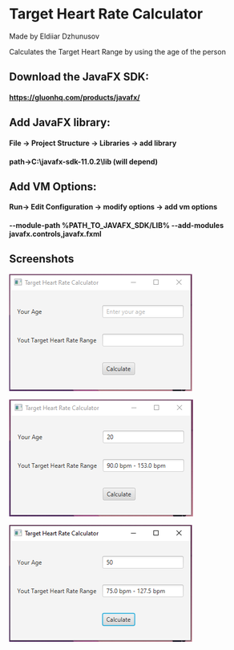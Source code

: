 # Target Heart Rate Calculator
Made by Eldiiar Dzhunusov

Calculates the Target Heart Range by using the age of the person
## Download the JavaFX SDK:
#### https://gluonhq.com/products/javafx/

## Add JavaFX library:

#### File -> Project Structure -> Libraries -> add library 
#### path->C:\javafx-sdk-11.0.2\lib (will depend)

## Add VM Options:
#### Run-> Edit Configuration -> modify options -> add vm options
#### --module-path %PATH_TO_JAVAFX_SDK/LIB% --add-modules javafx.controls,javafx.fxml 


## Screenshots
![](img1.png)


![](img2.png)


![](img3.png)
